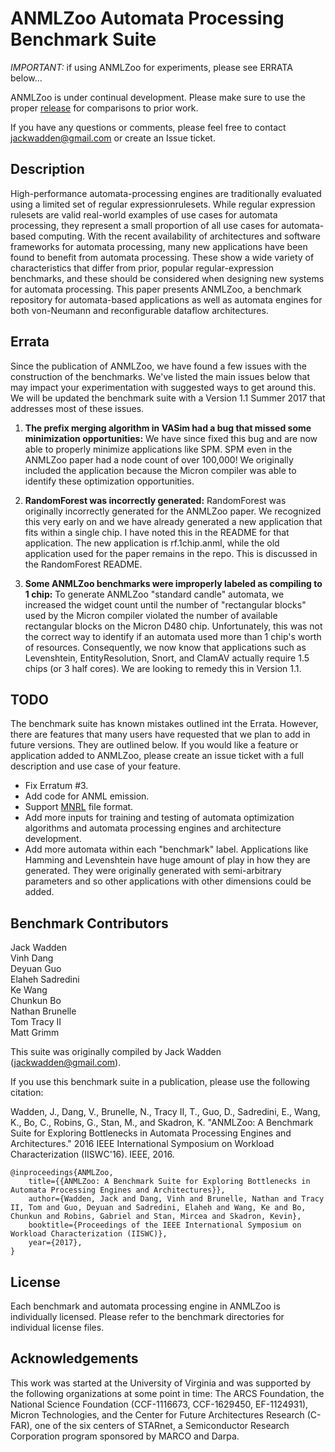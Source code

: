 # ANMLZoo Automata Processing Benchmark Suite

*IMPORTANT:* if using ANMLZoo for experiments, please see ERRATA below...

ANMLZoo is under continual development. Please make sure to use the proper [release](https://github.com/jackwadden/ANMLZoo/releases) for comparisons to prior work.

If you have any questions or comments, please feel free to contact jackwadden@gmail.com or create an Issue ticket.

## Description
High-performance automata-processing engines are traditionally evaluated using a limited set of regular expressionrulesets. While regular expression rulesets are valid real-world examples of use cases for automata processing, they represent a small proportion of all use cases for automata-based computing. With the recent availability of architectures and software frameworks for automata processing, many new applications have been found to benefit from automata processing. These show a wide variety of characteristics that differ from prior, popular regular-expression benchmarks, and these should be considered when designing new systems for automata processing.
This paper presents ANMLZoo, a benchmark repository for automata-based applications as well as automata engines for both von-Neumann and reconfigurable dataflow architectures.

## Errata
Since the publication of ANMLZoo, we have found a few issues with the construction of the benchmarks. We've listed the main issues below that may impact your experimentation with suggested ways to get around this. We will be updated the benchmark suite with a Version 1.1 Summer 2017 that addresses most of these issues.

1. **The prefix merging algorithm in VASim had a bug that missed some minimization opportunities:** We have since fixed this bug and are now able to properly minimize applications like SPM. SPM even in the ANMLZoo paper had a node count of over 100,000! We originally included the application because the Micron compiler was able to identify these optimization opportunities.

2. **RandomForest was incorrectly generated:** RandomForest was originally incorrectly generated for the ANMLZoo paper. We recognized this very early on and we have already generated a new application that fits within a single chip. I have noted this in the README for that application. The new application is rf.1chip.anml, while the old application used for the paper remains in the repo. This is discussed in the RandomForest README.

3. **Some ANMLZoo benchmarks were improperly labeled as compiling to 1 chip:** To generate ANMLZoo "standard candle" automata, we increased the widget count until the number of "rectangular blocks" used by the Micron compiler violated the number of available rectangular blocks on the Micron D480 chip. Unfortunately, this was not the correct way to identify if an automata used more than 1 chip's worth of resources. Consequently, we now know that applications such as Levenshtein, EntityResolution, Snort, and ClamAV actually require 1.5 chips (or 3 half cores). We are looking to remedy this in Version 1.1.

## TODO
The benchmark suite has known mistakes outlined int the Errata. However, there are features that many users have requested that we plan to add in future versions. They are outlined below. If you would like a feature or application added to ANMLZoo, please create an issue ticket with a full description and use case of your feature.

- Fix Erratum #3.
- Add code for ANML emission.
- Support [MNRL](https://github.com/kevinaangstadt/mnrl) file format.
- Add more inputs for training and testing of automata optimization algorithms and automata processing engines and architecture development.
- Add more automata within each "benchmark" label. Applications like Hamming and Levenshtein have huge amount of play in how they are generated. They were originally generated with semi-arbitrary parameters and so other applications with other dimensions could be added.

## Benchmark Contributors

Jack Wadden<br>
Vinh Dang<br>
Deyuan Guo<br>
Elaheh Sadredini<br>
Ke Wang<br>
Chunkun Bo<br>
Nathan Brunelle<br>
Tom Tracy II<br>
Matt Grimm<br>

This suite was originally compiled by Jack Wadden (jackwadden@gmail.com). 
 
If you use this benchmark suite in a publication, please use the following citation:

Wadden, J., Dang, V., Brunelle, N., Tracy II, T., Guo, D., Sadredini, E., Wang, K., Bo, C., Robins, G., Stan, M., and Skadron, K. "ANMLZoo: A Benchmark Suite for Exploring Bottlenecks in Automata Processing Engines and Architectures." 2016 IEEE International Symposium on Workload Characterization (IISWC'16). IEEE, 2016.

```
@inproceedings{ANMLZoo,  
    title={{ANMLZoo: A Benchmark Suite for Exploring Bottlenecks in Automata Processing Engines and Architectures}},  
    author={Wadden, Jack and Dang, Vinh and Brunelle, Nathan and Tracy II, Tom and Guo, Deyuan and Sadredini, Elaheh and Wang, Ke and Bo, Chunkun and Robins, Gabriel and Stan, Mircea and Skadron, Kevin},
    booktitle={Proceedings of the IEEE International Symposium on Workload Characterization (IISWC)},  
    year={2017},  
}
```

## License
Each benchmark and automata processing engine in ANMLZoo is individually licensed. Please refer to the benchmark directories for individual license files.

## Acknowledgements
This work was started at the University of Virginia and was supported by the following organizations at some point in time: The ARCS Foundation, the National Science Foundation (CCF-1116673, CCF-1629450, EF-1124931), Micron Technologies, and the Center for Future Architectures Research (C-FAR), one of the six centers of STARnet, a Semiconductor Research Corporation program sponsored by MARCO and Darpa.

